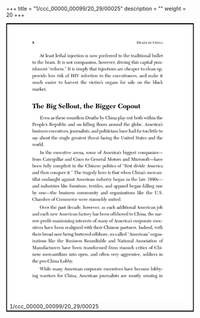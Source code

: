 +++
title = "1/ccc_00000_00099/20_29/00025"
description = ""
weight = 20
+++

<table style="border:2px solid black;max-width:800px;max-height:800px;" 
><tr><td>
<img class="center-fit-jpg"
src="/jpg_/out_jpg_dbc_025.jpg">
1/ccc_00000_00099/20_29/00025
</img></td></tr></table>
